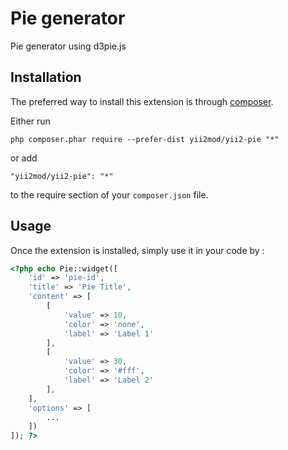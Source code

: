 Pie generator
=============
Pie generator using d3pie.js

Installation
------------

The preferred way to install this extension is through [composer](http://getcomposer.org/download/).

Either run

```
php composer.phar require --prefer-dist yii2mod/yii2-pie "*"
```

or add

```
"yii2mod/yii2-pie": "*"
```

to the require section of your `composer.json` file.


Usage
-----

Once the extension is installed, simply use it in your code by  :

```php
<?php echo Pie::widget([
    'id' => 'pie-id',
    'title' => 'Pie Title',
    'content' => [
        [
            'value' => 10,
            'color' => 'none',
            'label' => 'Label 1'
        ],
        [
            'value' => 30,
            'color' => '#fff',
            'label' => 'Label 2'
        ],
    ],
    'options' => [
        ...    
    ])
]); ?>
```